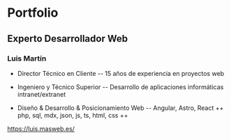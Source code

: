 # Portfolio

## Experto Desarrollador Web

### Luis Martín

- Director Técnico en Cliente
-- 15 años de experiencia en proyectos web

- Ingeniero y Técnico Superior
-- Desarrollo de aplicaciones informáticas intranet/extranet

- Diseño & Desarrollo & Posicionamiento Web
-- Angular, Astro, React ++ php, sql, mdx, json, js, ts, html, css ++

https://luis.masweb.es/
